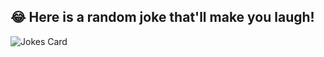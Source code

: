 ## 😂 Here is a random joke that'll make you laugh!
![Jokes Card](https://readme-jokes.vercel.app/api)
